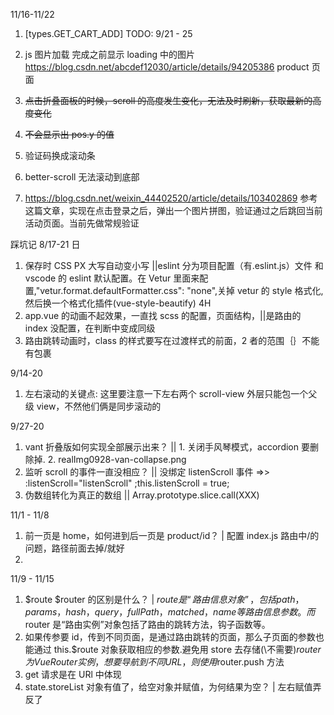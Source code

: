 11/16-11/22

1.  [types.GET_CART_ADD]
    TODO:
    9/21 - 25

1.  js 图片加载 完成之前显示 loading 中的图片 https://blog.csdn.net/abcdef12030/article/details/94205386 product 页面

1.  ~~点击折叠面板的时候，scroll 的高度发生变化，无法及时刷新，获取最新的高度变化~~
1.  ~~不会显示出 pos.y 的值~~
1.  验证码换成滚动条
1.  better-scroll 无法滚动到底部
1.  https://blog.csdn.net/weixin_44402520/article/details/103402869 参考这篇文章，实现在点击登录之后，弹出一个图片拼图，验证通过之后跳回当前活动页面。当前先做常规验证

踩坑记
8/17-21 日

1. 保存时 CSS PX 大写自动变小写 ||eslint 分为项目配置（有.eslint.js）文件 和 vscode 的 eslint 默认配置。在 Vetur 里面来配置,"vetur.format.defaultFormatter.css": "none",关掉 vetur 的 style 格式化,然后换一个格式化插件(vue-style-beautify) 4H
2. app.vue 的动画不起效果，一直找 scss 的配置，页面结构，||是路由的 index 没配置，在判断中变成同级
3. 路由跳转动画时，class 的样式要写在过渡样式的前面，2 者的范围｛｝不能有包裹

9/14-20

1. 左右滚动的关键点: 这里要注意一下左右两个 scroll-view 外层只能包一个父级 view，不然他们俩是同步滚动的

9/27-20

1. vant 折叠版如何实现全部展示出来？ || 1. 关闭手风琴模式，accordion 要删除掉. 2. realImg0928-van-collapse.png
2. 监听 scroll 的事件一直没相应？ || 没绑定 listenScroll 事件 =>> :listenScroll="listenScroll" ;this.listenScroll = true;
3. 伪数组转化为真正的数组 || Array.prototype.slice.call(XXX)

11/1 - 11/8

1. 前一页是 home，如何进到后一页是 product/id？ | 配置 index.js 路由中/的问题，路径前面去掉/就好
2.

11/9 - 11/15

1. $route  $router 的区别是什么？ | $route是“路由信息对象”，包括path，params，hash，query，fullPath，matched，name等路由信息参数。而$router 是“路由实例”对象包括了路由的跳转方法，钩子函数等。
2. 如果传参要 id，传到不同页面，是通过路由跳转的页面，那么子页面的参数也能通过 this.\$route 对象获取相应的参数.避免用 store 去存储(\不需要)$router为VueRouter实例，想要导航到不同URL，则使用$router.push 方法
3. get 请求是在 URl 中体现
4. state.storeList 对象有值了，给空对象并赋值，为何结果为空？ | 左右赋值弄反了
